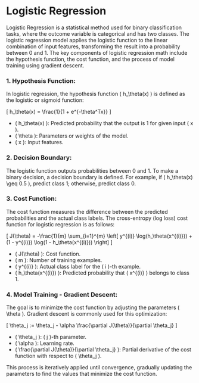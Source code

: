 # Logistic Regression

Logistic Regression is a statistical method used for binary classification tasks, where the outcome variable is categorical and has two classes. The logistic regression model applies the logistic function to the linear combination of input features, transforming the result into a probability between 0 and 1. The key components of logistic regression math include the hypothesis function, the cost function, and the process of model training using gradient descent.

### 1. Hypothesis Function:
In logistic regression, the hypothesis function \( h_\theta(x) \) is defined as the logistic or sigmoid function:

\[ h_\theta(x) = \frac{1}{1 + e^{-\theta^Tx}} \]

- \( h_\theta(x) \): Predicted probability that the output is 1 for given input \( x \).
- \( \theta \): Parameters or weights of the model.
- \( x \): Input features.

### 2. Decision Boundary:
The logistic function outputs probabilities between 0 and 1. To make a binary decision, a decision boundary is defined. For example, if \( h_\theta(x) \geq 0.5 \), predict class 1; otherwise, predict class 0.

### 3. Cost Function:
The cost function measures the difference between the predicted probabilities and the actual class labels. The cross-entropy (log loss) cost function for logistic regression is as follows:

\[ J(\theta) = -\frac{1}{m} \sum_{i=1}^{m} \left[ y^{(i)} \log(h_\theta(x^{(i)})) + (1 - y^{(i)}) \log(1 - h_\theta(x^{(i)})) \right] \]

- \( J(\theta) \): Cost function.
- \( m \): Number of training examples.
- \( y^{(i)} \): Actual class label for the \( i \)-th example.
- \( h_\theta(x^{(i)}) \): Predicted probability that \( x^{(i)} \) belongs to class 1.

### 4. Model Training - Gradient Descent:
The goal is to minimize the cost function by adjusting the parameters \( \theta \). Gradient descent is commonly used for this optimization:

\[ \theta_j := \theta_j - \alpha \frac{\partial J(\theta)}{\partial \theta_j} \]

- \( \theta_j \): \( j \)-th parameter.
- \( \alpha \): Learning rate.
- \( \frac{\partial J(\theta)}{\partial \theta_j} \): Partial derivative of the cost function with respect to \( \theta_j \).

This process is iteratively applied until convergence, gradually updating the parameters to find the values that minimize the cost function.
